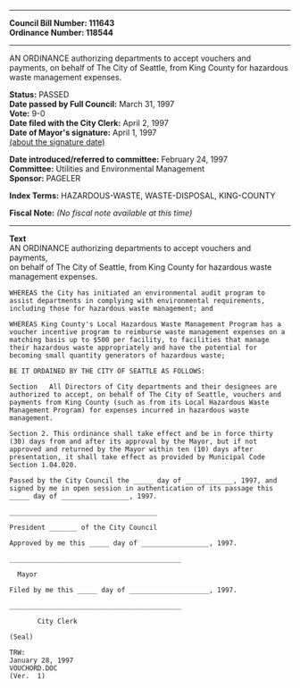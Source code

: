 * * * * *  
  
**Council Bill Number: [](#h0)[](#h2)111643**   
**Ordinance Number: 118544**  
  
* * * * *  
  
AN ORDINANCE authorizing departments to accept vouchers and payments, on behalf of The City of Seattle, from King County for hazardous waste management expenses.  
  
**Status:** PASSED   
**Date passed by Full Council:** March 31, 1997   
**Vote:** 9-0   
**Date filed with the City Clerk:** April 2, 1997   
**Date of Mayor's signature:** April 1, 1997   
[(about the signature date)](/~public/approvaldate.htm)   
  
  
**Date introduced/referred to committee:** February 24, 1997   
**Committee:** Utilities and Environmental Management   
**Sponsor:** PAGELER   
  
**Index Terms:** HAZARDOUS-WASTE, WASTE-DISPOSAL, KING-COUNTY  
  
**Fiscal Note:** *(No fiscal note available at this time)*  
  
* * * * *  
  
**Text**  
    AN ORDINANCE authorizing departments to accept vouchers and payments,  
    on behalf of The City of Seattle, from King County for hazardous waste  
    management expenses.  
  
    WHEREAS the City has initiated an environmental audit program to  
    assist departments in complying with environmental requirements,  
    including those for hazardous waste management; and  
  
    WHEREAS King County's Local Hazardous Waste Management Program has a  
    voucher incentive program to reimburse waste management expenses on a  
    matching basis up to $500 per facility, to facilities that manage  
    their hazardous waste appropriately and have the potential for  
    becoming small quantity generators of hazardous waste;  
  
    BE IT ORDAINED BY THE CITY OF SEATTLE AS FOLLOWS:  
  
    Section   All Directors of City departments and their designees are  
    authorized to accept, on behalf of The City of Seattle, vouchers and  
    payments from King County (such as from its Local Hazardous Waste  
    Management Program) for expenses incurred in hazardous waste  
    management.  
  
    Section 2. This ordinance shall take effect and be in force thirty  
    (30) days from and after its approval by the Mayor, but if not  
    approved and returned by the Mayor within ten (10) days after  
    presentation, it shall take effect as provided by Municipal Code  
    Section 1.04.020.  
  
    Passed by the City Council the _____ day of ____________, 1997, and  
    signed by me in open session in authentication of its passage this  
    _____ day of _________________, 1997.  
  
    _____________________________________  
  
    President _______ of the City Council  
  
    Approved by me this _____ day of _________________, 1997.  
  
    ___________________________________________  
  
      Mayor  
  
    Filed by me this _____ day of ____________________, 1997.  
  
    ___________________________________________  
  
           City Clerk  
  
    (Seal)  
  
    TRW:  
    January 28, 1997  
    VOUCHORD.DOC  
    (Ver.  1)  

